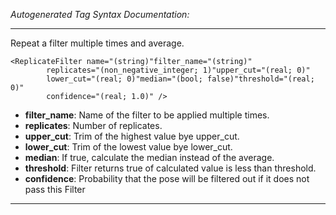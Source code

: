 _Autogenerated Tag Syntax Documentation:_

---
Repeat a filter multiple times and average.

```
<ReplicateFilter name="(string)"filter_name="(string)"
        replicates="(non_negative_integer; 1)"upper_cut="(real; 0)"
        lower_cut="(real; 0)"median="(bool; false)"threshold="(real; 0)"
        confidence="(real; 1.0)" />
```

-   **filter_name**: Name of the filter to be applied multiple times.
-   **replicates**: Number of replicates.
-   **upper_cut**: Trim of the highest value bye upper_cut.
-   **lower_cut**: Trim of the lowest value bye lower_cut.
-   **median**: If true, calculate the median instead of the average.
-   **threshold**: Filter returns true of calculated value is less than threshold.
-   **confidence**: Probability that the pose will be filtered out if it does not pass this Filter

---
